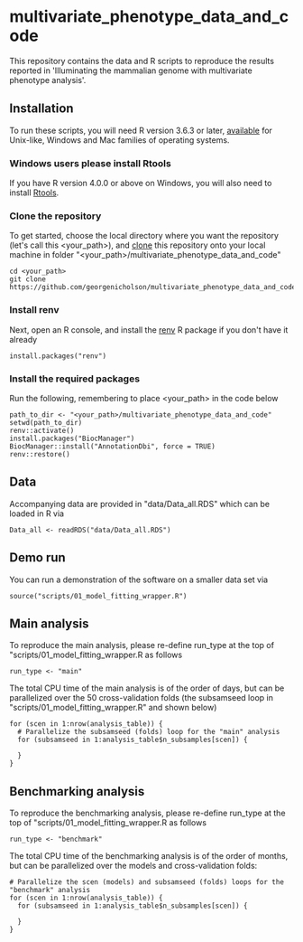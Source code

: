 # multivariate_phenotype_data_and_code

This repository contains the data and R scripts to reproduce the results reported 
in 'Illuminating the mammalian genome with multivariate phenotype analysis'. 

## Installation

To run these scripts, you will need R version 3.6.3 or later, [available](https://www.r-project.org/) for Unix-like, Windows and Mac families of operating systems.

### Windows users please install Rtools
If you have R version 4.0.0 or above on Windows, you will also need to install 
[Rtools](https://cran.r-project.org/bin/windows/Rtools/). 

### Clone the repository
To get started, choose the local directory where you want the repository (let's call this <your_path>), and [clone](https://git-scm.com/book/en/v2/Git-Basics-Getting-a-Git-Repository)
this repository onto your local machine in folder "<your_path>/multivariate_phenotype_data_and_code"
```
cd <your_path>
git clone https://github.com/georgenicholson/multivariate_phenotype_data_and_code.git
```
### Install renv

Next, open an R console, and install the 
[renv](https://rstudio.github.io/renv/index.html) R package if you don't have it 
already
```
install.packages("renv")
```
###  Install the required packages
Run the following, remembering to place <your_path> in the code below
```
path_to_dir <- "<your_path>/multivariate_phenotype_data_and_code"
setwd(path_to_dir)
renv::activate()
install.packages("BiocManager")
BiocManager::install("AnnotationDbi", force = TRUE)
renv::restore()
```


## Data

Accompanying data are provided in "data/Data_all.RDS" which can be loaded in R via
```
Data_all <- readRDS("data/Data_all.RDS")
```

## Demo run

You can run a demonstration of the software on a smaller data set via
```
source("scripts/01_model_fitting_wrapper.R")
```
## Main analysis

To reproduce the main analysis, please re-define run_type at the top of "scripts/01_model_fitting_wrapper.R as follows
```
run_type <- "main"
```
The total CPU time of the main analysis is of the order of days, but can be parallelized over the 50 cross-validation folds (the subsamseed loop in "scripts/01_model_fitting_wrapper.R" and shown below)
```
for (scen in 1:nrow(analysis_table)) {
  # Parallelize the subsamseed (folds) loop for the "main" analysis
  for (subsamseed in 1:analysis_table$n_subsamples[scen]) {

  }
}
```
## Benchmarking analysis

To reproduce the benchmarking analysis, please re-define run_type at the top of "scripts/01_model_fitting_wrapper.R as follows
```
run_type <- "benchmark"
```
The total CPU time of the benchmarking analysis is of the order of months, but can be parallelized over the models and cross-validation folds:
```
# Parallelize the scen (models) and subsamseed (folds) loops for the "benchmark" analysis
for (scen in 1:nrow(analysis_table)) {
  for (subsamseed in 1:analysis_table$n_subsamples[scen]) {

  }
}
```

